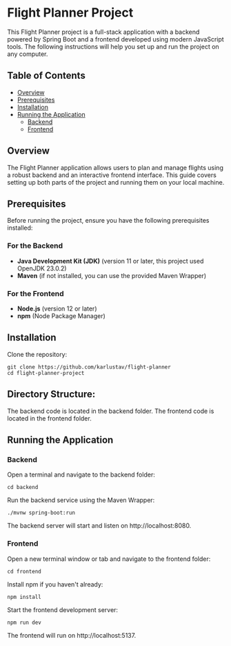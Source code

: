# Flight Planner Project

This Flight Planner project is a full-stack application with a backend powered by Spring Boot and a frontend developed using modern JavaScript tools. The following instructions will help you set up and run the project on any computer.

## Table of Contents

- [Overview](#overview)
- [Prerequisites](#prerequisites)
- [Installation](#installation)
- [Running the Application](#running-the-application)
  - [Backend](#backend)
  - [Frontend](#frontend)

## Overview

The Flight Planner application allows users to plan and manage flights using a robust backend and an interactive frontend interface. This guide covers setting up both parts of the project and running them on your local machine.

## Prerequisites

Before running the project, ensure you have the following prerequisites installed:

### For the Backend
- **Java Development Kit (JDK)** (version 11 or later, this project used OpenJDK 23.0.2)
- **Maven** (if not installed, you can use the provided Maven Wrapper)

### For the Frontend
- **Node.js** (version 12 or later)
- **npm** (Node Package Manager)

  
## Installation
Clone the repository:
```
git clone https://github.com/karlustav/flight-planner
cd flight-planner-project
```


## Directory Structure:

The backend code is located in the backend folder.
The frontend code is located in the frontend folder.

## Running the Application

### Backend
Open a terminal and navigate to the backend folder:
```
cd backend
```

Run the backend service using the Maven Wrapper:
```
./mvnw spring-boot:run
```
The backend server will start and listen on http://localhost:8080.

### Frontend
Open a new terminal window or tab and navigate to the frontend folder:
```
cd frontend
```

Install npm if you haven't already:
```
npm install
```

Start the frontend development server:
```
npm run dev
```
The frontend will run on http://localhost:5137.
